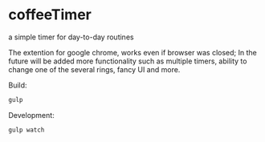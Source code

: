 # coffeeTimer
a simple timer for day-to-day routines

The extention for google chrome, works even if browser was closed;
In the future will be added more functionality such as multiple timers,
ability to change one of the several rings, fancy UI and more.


Build:

```bash
gulp
```

Development:

```bash
gulp watch
```





